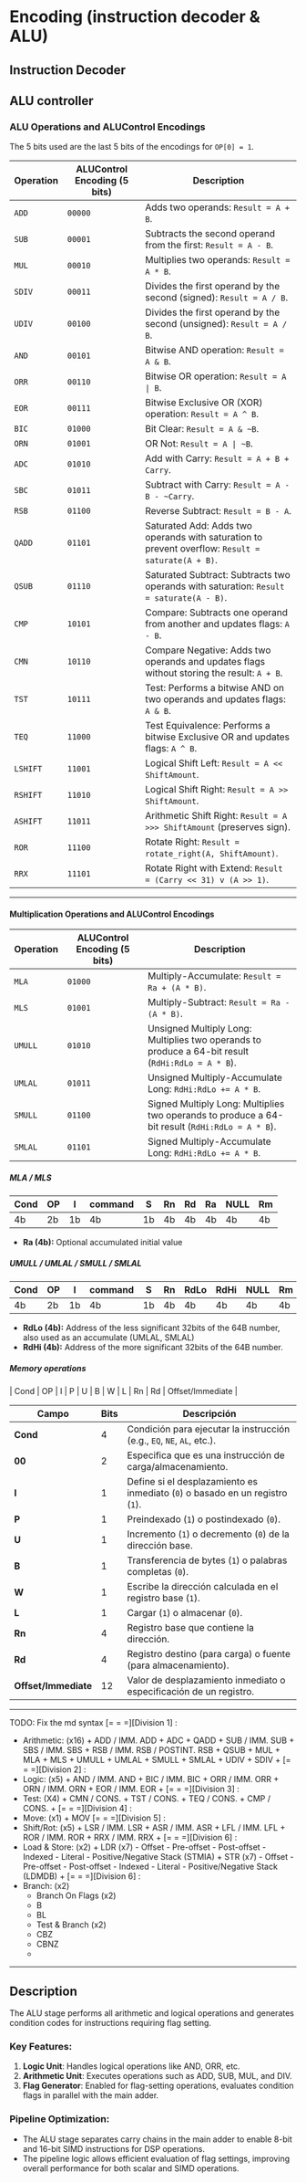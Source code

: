 # Encoding (instruction decoder & ALU)

## Instruction Decoder

## ALU controller

### **ALU Operations and ALUControl Encodings**

The 5 bits used are the last 5 bits of the encodings for `OP[0] = 1`.

| **Operation** | **ALUControl Encoding (5 bits)** | **Description**                                                                                   |
| ------------- | -------------------------------- | ------------------------------------------------------------------------------------------------- |
| `ADD`         | `00000`                          | Adds two operands: `Result = A + B`.                                                              |
| `SUB`         | `00001`                          | Subtracts the second operand from the first: `Result = A - B`.                                    |
| `MUL`         | `00010`                          | Multiplies two operands: `Result = A * B`.                                                        |
| `SDIV`        | `00011`                          | Divides the first operand by the second (signed): `Result = A / B`.                               |
| `UDIV`        | `00100`                          | Divides the first operand by the second (unsigned): `Result = A / B`.                             |
| `AND`         | `00101`                          | Bitwise AND operation: `Result = A & B`.                                                          |
| `ORR`         | `00110`                          | Bitwise OR operation: `Result = A \| B`.                                                          |
| `EOR`         | `00111`                          | Bitwise Exclusive OR (XOR) operation: `Result = A ^ B`.                                           |
| `BIC`         | `01000`                          | Bit Clear: `Result = A & ~B`.                                                                     |
| `ORN`         | `01001`                          | OR Not: `Result = A \| ~B`.                                                                       |
| `ADC`         | `01010`                          | Add with Carry: `Result = A + B + Carry`.                                                         |
| `SBC`         | `01011`                          | Subtract with Carry: `Result = A - B - ~Carry`.                                                   |
| `RSB`         | `01100`                          | Reverse Subtract: `Result = B - A`.                                                               |
| `QADD`        | `01101`                          | Saturated Add: Adds two operands with saturation to prevent overflow: `Result = saturate(A + B)`. |
| `QSUB`        | `01110`                          | Saturated Subtract: Subtracts two operands with saturation: `Result = saturate(A - B)`.           |
| `CMP`         | `10101`                          | Compare: Subtracts one operand from another and updates flags: `A - B`.                           |
| `CMN`         | `10110`                          | Compare Negative: Adds two operands and updates flags without storing the result: `A + B`.        |
| `TST`         | `10111`                          | Test: Performs a bitwise AND on two operands and updates flags: `A & B`.                          |
| `TEQ`         | `11000`                          | Test Equivalence: Performs a bitwise Exclusive OR and updates flags: `A ^ B`.                     |
| `LSHIFT`      | `11001`                          | Logical Shift Left: `Result = A << ShiftAmount`.                                                  |
| `RSHIFT`      | `11010`                          | Logical Shift Right: `Result = A >> ShiftAmount`.                                                 |
| `ASHIFT`      | `11011`                          | Arithmetic Shift Right: `Result = A >>> ShiftAmount` (preserves sign).                            |
| `ROR`         | `11100`                          | Rotate Right: `Result = rotate_right(A, ShiftAmount)`.                                            |
| `RRX`         | `11101`                          | Rotate Right with Extend: `Result = (Carry << 31) v (A >> 1)`.                                    |

---

#### **Multiplication Operations and ALUControl Encodings**

| **Operation** | **ALUControl Encoding (5 bits)** | **Description**                                                                                   |
| ------------- | -------------------------------- | ------------------------------------------------------------------------------------------------- |
| `MLA`         | `01000`                          | Multiply-Accumulate: `Result = Ra + (A * B)`.                                                     |
| `MLS`         | `01001`                          | Multiply-Subtract: `Result = Ra - (A * B)`.                                                       |
| `UMULL`       | `01010`                          | Unsigned Multiply Long: Multiplies two operands to produce a 64-bit result (`RdHi:RdLo = A * B`). |
| `UMLAL`       | `01011`                          | Unsigned Multiply-Accumulate Long: `RdHi:RdLo += A * B`.                                          |
| `SMULL`       | `01100`                          | Signed Multiply Long: Multiplies two operands to produce a 64-bit result (`RdHi:RdLo = A * B`).   |
| `SMLAL`       | `01101`                          | Signed Multiply-Accumulate Long: `RdHi:RdLo += A * B`.                                            |

##### MLA / MLS

| Cond | OP  | I   | command | S   | Rn  | Rd  | Ra  | NULL | Rm  |
| ---- | --- | --- | ------- | --- | --- | --- | --- | ---- | --- |
| 4b   | 2b  | 1b  | 4b      | 1b  | 4b  | 4b  | 4b  | 4b   | 4b  |

- **Ra (4b):** Optional accumulated initial value

##### UMULL / UMLAL / SMULL / SMLAL

| Cond | OP  | I   | command | S   | Rn  | RdLo | RdHi | NULL | Rm  |
| ---- | --- | --- | ------- | --- | --- | ---- | ---- | ---- | --- |
| 4b   | 2b  | 1b  | 4b      | 1b  | 4b  | 4b   | 4b   | 4b   | 4b  |

- **RdLo (4b):** Address of the less significant 32bits of the 64B number, also used as an accumulate (UMLAL, SMLAL)
- **RdHi (4b):** Address of the more significant 32bits of the 64B number.


##### Memory operations
| Cond | OP | I | P | U | B | W | L | Rn | Rd | Offset/Immediate |

 Campo             | Bits | Descripción                                                                 |
|--------------------|------|-----------------------------------------------------------------------------|
| **Cond**          | 4    | Condición para ejecutar la instrucción (e.g., `EQ`, `NE`, `AL`, etc.).       |
| **00**            | 2    | Especifica que es una instrucción de carga/almacenamiento.                  |
| **I**             | 1    | Define si el desplazamiento es inmediato (`0`) o basado en un registro (`1`).|
| **P**             | 1    | Preindexado (`1`) o postindexado (`0`).                                     |
| **U**             | 1    | Incremento (`1`) o decremento (`0`) de la dirección base.                   |
| **B**             | 1    | Transferencia de bytes (`1`) o palabras completas (`0`).                   |
| **W**             | 1    | Escribe la dirección calculada en el registro base (`1`).                  |
| **L**             | 1    | Cargar (`1`) o almacenar (`0`).                                             |
| **Rn**            | 4    | Registro base que contiene la dirección.                                    |
| **Rd**            | 4    | Registro destino (para carga) o fuente (para almacenamiento).               |
| **Offset/Immediate** | 12 | Valor de desplazamiento inmediato o especificación de un registro.         |



---

TODO: Fix the md syntax
[= = =][Division 1] :

- Arithmetic: (x16) + ADD / IMM. ADD + ADC + QADD + SUB / IMM. SUB + SBS / IMM. SBS + RSB / IMM. RSB / POSTINT. RSB + QSUB + MUL + MLA + MLS + UMULL + UMLAL + SMULL + SMLAL + UDIV + SDIV +
  [= = =][Division 2] :
- Logic: (x5) + AND / IMM. AND + BIC / IMM. BIC + ORR / IMM. ORR + ORN / IMM. ORN + EOR / IMM. EOR +
  [= = =][Division 3] :
- Test: (X4) + CMN / CONS. + TST / CONS. + TEQ / CONS. + CMP / CONS. +
  [= = =][Division 4] :
- Move: (x1) + MOV
  [= = =][Division 5] :
- Shift/Rot: (x5) + LSR / IMM. LSR + ASR / IMM. ASR + LFL / IMM. LFL + ROR / IMM. ROR + RRX / IMM. RRX +
  [= = =][Division 6] :
- Load & Store: (x2) + LDR (x7) - Offset - Pre-offset - Post-offset - Indexed - Literal - Positive/Negative Stack (STMIA) + STR (x7) - Offset - Pre-offset - Post-offset - Indexed - Literal - Positive/Negative Stack (LDMDB) +
  [= = =][Division 6] :
- Branch: (x2)
  - Branch On Flags (x2)
  * B
  * BL
  - Test & Branch (x2)
  * CBZ
  * CBNZ
  -

---

## Description

The ALU stage performs all arithmetic and logical operations and generates condition codes for instructions requiring flag setting.

### Key Features:

1. **Logic Unit**: Handles logical operations like AND, ORR, etc.
2. **Arithmetic Unit**: Executes operations such as ADD, SUB, MUL, and DIV.
3. **Flag Generator**: Enabled for flag-setting operations, evaluates condition flags in parallel with the main adder.

### Pipeline Optimization:

- The ALU stage separates carry chains in the main adder to enable 8-bit and 16-bit SIMD instructions for DSP operations.
- The pipeline logic allows efficient evaluation of flag settings, improving overall performance for both scalar and SIMD operations.
